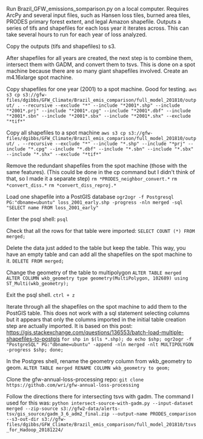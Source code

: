 Run Brazil_GFW_emissions_somparison.py on a local computer. 
Requires ArcPy and several input files, such as Hansen loss tiles, burned area tiles, PRODES primary forest extent, and legal Amazon shapefile.
Outputs a series of tifs and shapefiles for each loss year it iterates across.
This can take several hours to run for each year of loss analyzed.

Copy the outputs (tifs and shapefiles) to s3.

After shapefiles for all years are created, the next step is to combine them, intersect them with GADM, and convert them to tsvs.
This is done on a spot machine because there are so many giant shapefiles involved.
Create an m4.16xlarge spot machine.

Copy shapefiles for one year (2001) to a spot machine. Good for testing.
`aws s3 cp s3://gfw-files/dgibbs/GFW_Climate/Brazil_emis_comparison/full_model_201810/output/ . --recursive --exclude "*" --include "*2001*.shp" --include "*2001*.prj" --include "*2001*.cpg" --include "*2001*.dbf" --include "*2001*.sbn" --include "*2001*.sbx" --include "*2001*.shx" --exclude "*tif*"`

Copy all shapefiles to a spot machine
`aws s3 cp s3://gfw-files/dgibbs/GFW_Climate/Brazil_emis_comparison/full_model_201810/output/ . --recursive --exclude "*" --include "*.shp" --include "*prj" --include "*.cpg" --include "*.dbf" --include "*.sbn" --include "*.sbx" --include "*.shx" --exclude "*tif*"`

Remove the redundant shapefiles from the spot machine (those with the same features). (This could be done in the cp command but I didn't think of that, so I made it a separate step)
`rm *PRODES_neighbor_convert.*`
`rm *convert_diss.*`
`rm *convert_diss_reproj.*`

Load one shapefile into a PostGIS database
`ogr2ogr -f Postgresql PG:"dbname=ubuntu" loss_2001_early.shp -progress -nln merged -sql "SELECT name FROM loss_2001_early"`

Enter the psql shell: `psql`

Check that all the rows for that table were imported:
`SELECT COUNT (*) FROM merged;`

Delete the data just added to the table but keep the table. This way, you have an empty table and can add all the shapefiles on the spot machine to it.
`DELETE FROM merged;`

Change the geometry of the table to multipolygon
`ALTER TABLE merged ALTER COLUMN wkb_geometry type geometry(MultiPolygon, 102689) using ST_Multi(wkb_geometry);`

Exit the psql shell.
`ctrl + z`

Iterate through all the shapefiles on the spot machine to add them to the PostGIS table. This does not work with a sql statement selecting columns but it appears that only the columns imported in the initial table creation step are actually imported.
It is based on this post: https://gis.stackexchange.com/questions/136553/batch-load-multiple-shapefiles-to-postgis
`for shp in $(ls *.shp); do echo $shp; ogr2ogr -f "PostgreSQL" PG:"dbname=ubuntu" -append -nln merged -nlt MULTIPOLYGON -progress $shp; done;`

In the Postgres shell, rename the geometry column from wkb_geometry to geom.
`ALTER TABLE merged RENAME COLUMN wkb_geometry to geom;`

Clone the gfw-annual-loss-processing repo:
`git clone https://github.com/wri/gfw-annual-loss-processing`

Follow the directions there for intersecting tsvs with gadm. The command I used for this was:
`python intersect-source-with-gadm.py --input-dataset merged --zip-source s3://gfw2-data/alerts-tsv/gis_source/gadm_3_6_adm2_final.zip --output-name PRODES_comparison --s3-out-dir s3://gfw-files/dgibbs/GFW_Climate/Brazil_emis_comparison/full_model_201810/tsvs_for_Hadoop_20181224/`
